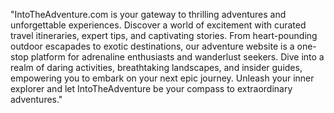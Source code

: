 "IntoTheAdventure.com is your gateway to thrilling adventures and unforgettable experiences. Discover a world of excitement with curated travel itineraries, expert tips, and captivating stories. From heart-pounding outdoor escapades to exotic destinations, our adventure website is a one-stop platform for adrenaline enthusiasts and wanderlust seekers. Dive into a realm of daring activities, breathtaking landscapes, and insider guides, empowering you to embark on your next epic journey. Unleash your inner explorer and let IntoTheAdventure be your compass to extraordinary adventures."